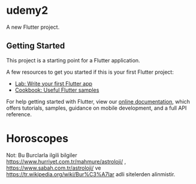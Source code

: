 # udemy2

A new Flutter project.

## Getting Started

This project is a starting point for a Flutter application.

A few resources to get you started if this is your first Flutter project:

- [Lab: Write your first Flutter app](https://flutter.dev/docs/get-started/codelab)
- [Cookbook: Useful Flutter samples](https://flutter.dev/docs/cookbook)

For help getting started with Flutter, view our
[online documentation](https://flutter.dev/docs), which offers tutorials,
samples, guidance on mobile development, and a full API reference.
# Horoscopes



Not: Bu Burclarla ilgili bilgiler https://www.hurriyet.com.tr/mahmure/astroloji/  ,   https://www.sabah.com.tr/astroloji/ ve https://tr.wikipedia.org/wiki/Bur%C3%A7lar adli sitelerden alinmistir.
